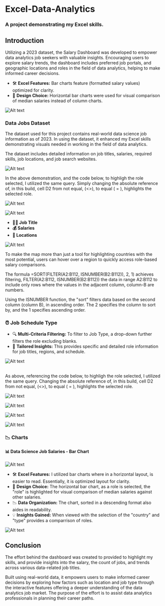 # Excel-Data-Analytics
### A project demonstrating my Excel skills.
## Introduction

Utilizing a 2023 dataset, the Salary Dashboard was developed to empower data analytics job seekers with valuable insights. Encouraging users to explore salary trends, the dashboard includes preferred job portals, and geographic locations and roles in the field of data analytics, helping to make informed career decisions.


- 🛠️ **Excel Features:** Bar charts feature (formatted salary values) optimized for clarity.
- 🎨 **Design Choice:** Horizontal bar charts were used for visual comparison of median salaries instead of column charts.
  

![Alt text](media/Dashboard.gif)


### Data Jobs Dataset

The dataset used for this project contains real-world data science job information as of 2023. In using the dataset, it enhanced my Excel skills demonstrating visuals needed in working in the field of data analytics. 

The dataset includes detailed information on job titles, salaries, required skills, job locations, and job search websites.

![Alt text](media/Drop_Down.gif)  

In the above demonstration, and the code below, to highligh the role selected, I utilized the same query. Simply changing the absolute reference of, in this build, cell D2 from not equal, (<>), to equal ( = ), highlights the selected role. 

![Alt text](media/Median_Bar_Highlight1.png)

![Alt text](media/Median_Bar_Highlight2.png)



- **👨‍💼 Job Title**
- **💰 Salaries**
- **📍 Locations**
  
![Alt text](media/Hover_Point.gif)

To make the map more than just a tool for highlighting countries with the most potential, users can hover over a region to quickly access role-based salary comparisons.

The formula =SORT(FILTER(A2:B112, ISNUMBER(B2:B112)), 2, 1) achieves filtering, FILTER(A2:B112, ISNUMBER(B2:B112)) the data in range A2:B112 to include only rows where the values in the adjacent column, column-B are numbers. 

Using the ISNUMBER function, the "sort" filters data based on the second column (column B), in ascending order. The 2 specifies the column to sort by, and the 1 specifies ascending order.


### ⏰ Job Schedule Type



- 🔍 **Multi-Criteria Filtering:** To filter to Job Type, a drop-down further filters the role excluding blanks.
- 🎯 **Tailored Insights:** This provides specific and detailed role information for job titles, regions, and schedule.


![Alt text](media/Type.gif)<br><br>



As above, referencing the code below, to highligh the role selected, I utilized the same query. Changing the absolute reference of, in this build, cell D2 from not equal, (<>), to equal ( = ), highlights the selected role. 


![Alt text](media/Highlight_2.png)

![Alt text](media/HIghlight_1.png)





![Alt text](media/Job_Site_Host.png)



![Alt text](media/Calculate_Median_per_Country.png)

### 📉 Charts

#### 📊 Data Science Job Salaries - Bar Chart

![Alt text](media/Salary_Dashboard_Chart.png)

- 🛠️ **Excel Features:** I utilized bar charts where in a horizontal layout, is easier to read. Essentially, it is optimized layout for clarity.
- 🎨 **Design Choice:** The horizontal bar chart, as a role is selected, the "role" is highlighted for visual comparison of median salaries against other salaries.
- 📉 **Data Organization:** The chart, sorted in a descending format also aides in readability.
- 💡 **Insights Gained:** When viewed with the selection of the "country" and "type" provides a comparrison of roles.

![Alt text](media/2_Salary_by_Skill_Count.png)

## Conclusion

The effort behind the dashboard was created to provided to highlight my skills, and provide insights into the salary, the count of jobs, and trends across various data-related job titles. 

Built using real-world data, it empowers users to make informed career decisions by exploring how factors such as location and job type through the interactive features offering a deeper understanding of the data analytics job market. The purpose of the effort is to assist data analytics professionals in planning their career paths.
